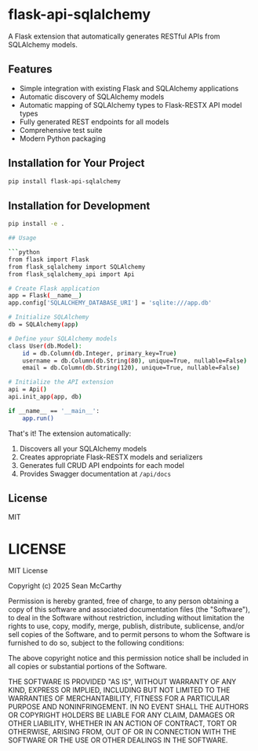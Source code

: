 
# flask-api-sqlalchemy

A Flask extension that automatically generates RESTful APIs from SQLAlchemy models.

## Features

- Simple integration with existing Flask and SQLAlchemy applications
- Automatic discovery of SQLAlchemy models
- Automatic mapping of SQLAlchemy types to Flask-RESTX API model types
- Fully generated REST endpoints for all models
- Comprehensive test suite
- Modern Python packaging

## Installation for Your Project

```bash
pip install flask-api-sqlalchemy
```

## Installation for Development

```bash
pip install -e .

## Usage

```python
from flask import Flask
from flask_sqlalchemy import SQLAlchemy
from flask_sqlalchemy_api import Api

# Create Flask application
app = Flask(__name__)
app.config['SQLALCHEMY_DATABASE_URI'] = 'sqlite:///app.db'

# Initialize SQLAlchemy
db = SQLAlchemy(app)

# Define your SQLAlchemy models
class User(db.Model):
    id = db.Column(db.Integer, primary_key=True)
    username = db.Column(db.String(80), unique=True, nullable=False)
    email = db.Column(db.String(120), unique=True, nullable=False)

# Initialize the API extension
api = Api()
api.init_app(app, db)

if __name__ == '__main__':
    app.run()
```

That's it! The extension automatically:
1. Discovers all your SQLAlchemy models
2. Creates appropriate Flask-RESTX models and serializers
3. Generates full CRUD API endpoints for each model
4. Provides Swagger documentation at `/api/docs`

## License

MIT

# LICENSE
MIT License

Copyright (c) 2025 Sean McCarthy

Permission is hereby granted, free of charge, to any person obtaining a copy
of this software and associated documentation files (the "Software"), to deal
in the Software without restriction, including without limitation the rights
to use, copy, modify, merge, publish, distribute, sublicense, and/or sell
copies of the Software, and to permit persons to whom the Software is
furnished to do so, subject to the following conditions:

The above copyright notice and this permission notice shall be included in all
copies or substantial portions of the Software.

THE SOFTWARE IS PROVIDED "AS IS", WITHOUT WARRANTY OF ANY KIND, EXPRESS OR
IMPLIED, INCLUDING BUT NOT LIMITED TO THE WARRANTIES OF MERCHANTABILITY,
FITNESS FOR A PARTICULAR PURPOSE AND NONINFRINGEMENT. IN NO EVENT SHALL THE
AUTHORS OR COPYRIGHT HOLDERS BE LIABLE FOR ANY CLAIM, DAMAGES OR OTHER
LIABILITY, WHETHER IN AN ACTION OF CONTRACT, TORT OR OTHERWISE, ARISING FROM,
OUT OF OR IN CONNECTION WITH THE SOFTWARE OR THE USE OR OTHER DEALINGS IN THE
SOFTWARE.